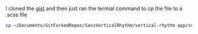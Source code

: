 I cloned the [gist](https://gist.github.com/ry5n/2026666) and then just ran the termial command to cp the file to a .scss file

```sh
cp ~/Documents/GitForkedRepos/SassVerticalRhythm/vertical-rhythm app/scss/_VRmixins.scss
```